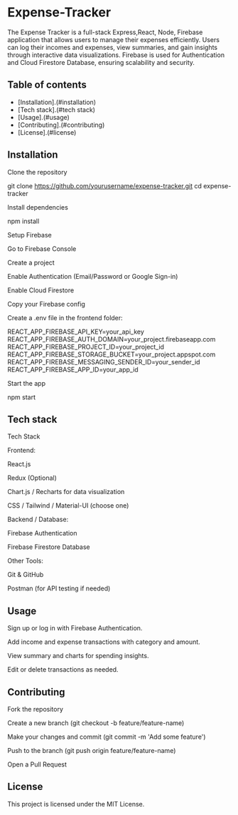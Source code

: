# Expense-Tracker

The Expense Tracker is a full-stack Express,React, Node, Firebase application that allows users to manage their expenses efficiently.
Users can log their incomes and expenses, view summaries, and gain insights through interactive data visualizations.
Firebase is used for Authentication and Cloud Firestore Database, ensuring scalability and security.


## Table of contents
- [Installation].(#installation)
- [Tech stack].(#tech stack)
- [Usage].(#usage)
- [Contributing].(#contributing)
- [License].(#license)

## Installation

Clone the repository

git clone https://github.com/yourusername/expense-tracker.git
cd expense-tracker


Install dependencies

npm install


Setup Firebase

Go to Firebase Console

Create a project

Enable Authentication (Email/Password or Google Sign-in)

Enable Cloud Firestore

Copy your Firebase config

Create a .env file in the frontend folder:

REACT_APP_FIREBASE_API_KEY=your_api_key
REACT_APP_FIREBASE_AUTH_DOMAIN=your_project.firebaseapp.com
REACT_APP_FIREBASE_PROJECT_ID=your_project_id
REACT_APP_FIREBASE_STORAGE_BUCKET=your_project.appspot.com
REACT_APP_FIREBASE_MESSAGING_SENDER_ID=your_sender_id
REACT_APP_FIREBASE_APP_ID=your_app_id


Start the app

npm start


## Tech stack

Tech Stack

Frontend:

React.js

Redux (Optional)

Chart.js / Recharts for data visualization

CSS / Tailwind / Material-UI (choose one)

Backend / Database:

Firebase Authentication

Firebase Firestore Database

Other Tools:

Git & GitHub

Postman (for API testing if needed)


## Usage 

Sign up or log in with Firebase Authentication.

Add income and expense transactions with category and amount.

View summary and charts for spending insights.

Edit or delete transactions as needed.


## Contributing

Fork the repository

Create a new branch (git checkout -b feature/feature-name)

Make your changes and commit (git commit -m 'Add some feature')

Push to the branch (git push origin feature/feature-name)

Open a Pull Request

## License

This project is licensed under the MIT License.
